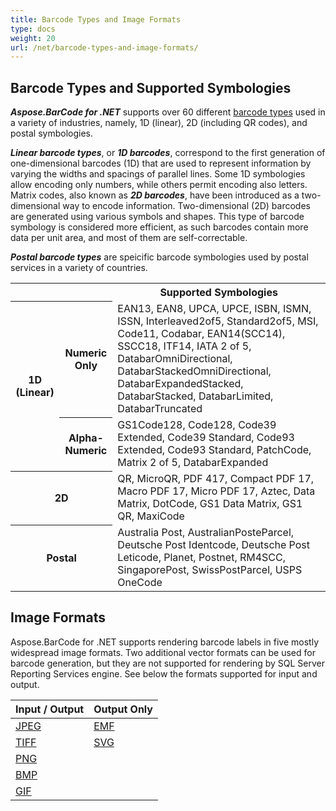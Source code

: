 ```yaml
---
title: Barcode Types and Image Formats
type: docs
weight: 20
url: /net/barcode-types-and-image-formats/
---
```

## **Barcode Types and Supported Symbologies**
***Aspose.BarCode for .NET*** supports over 60 different [barcode types](https://en.wikipedia.org/wiki/Barcode#Types_of_barcodes) used in a variety of industries, namely, 1D (linear), 2D (including QR codes), and postal symbologies. 
    
***Linear barcode types***, or ***1D barcodes***, correspond to the first generation of one-dimensional barcodes (1D) that are used to represent information by varying the widths and spacings of parallel lines. Some 1D symbologies allow encoding only numbers, while others permit encoding also letters.   
Matrix codes, also known as ***2D barcodes***, have been introduced as a two-dimensional way to encode information. Two-dimensional (2D) barcodes are generated using various symbols and shapes. This type of barcode symbology is considered more efficient, as such barcodes contain more data per unit area, and most of them are self-correctable.  
  
***Postal barcode types*** are speicific barcode symbologies used by postal services in a variety of countries.

<!--| Barcode Type | Supported Symbologies |
| ------ | ----------- |
| Linear Numeric Only   | EAN13, EAN8, UPCA, UPCE, ISBN, ISMN, ISSN, Interleaved2of5, Standard2of5, MSI, Code11, Codabar, EAN14(SCC14), SSCC18, ITF14, IATA 2 of 5, DatabarOmniDirectional, DatabarStackedOmniDirectional, DatabarExpandedStacked, DatabarStacked, DatabarLimited, DatabarTruncated| 
| Linear Alpha-Numeric | GS1Code128, Code128, Code39 Extended, Code39 Standard, Code93 Extended, Code93 Standard, PatchCode, Matrix 2 of 5, DatabarExpanded | -->

<table> 
<tr> <th></th><th></th> 
<th>Supported Symbologies</th> 
</tr> 
<tr> <th rowspan="2">1D (Linear)</th> 
<th>Numeric Only</th> 
<td>EAN13, EAN8, UPCA, UPCE, ISBN, ISMN, ISSN, Interleaved2of5, Standard2of5, MSI, Code11, Codabar, EAN14(SCC14), SSCC18, ITF14, IATA 2 of 5, DatabarOmniDirectional, DatabarStackedOmniDirectional, DatabarExpandedStacked, DatabarStacked, DatabarLimited, DatabarTruncated</td> 
</tr> 
<tr> <th>Alpha-Numeric</th> 
<td>GS1Code128, Code128, Code39 Extended, Code39 Standard, Code93 Extended, Code93 Standard, PatchCode, Matrix 2 of 5, DatabarExpanded</td> 
 </tr> 
<tr> <th colspan ="2" >2D</th> 
<td>QR, MicroQR, PDF 417, Compact PDF 17, Macro PDF 17, Micro PDF 17, Aztec, Data Matrix, DotCode, GS1 Data Matrix, GS1 QR, MaxiCode</td> 
 </tr> 
 <tr> <th colspan ="2">Postal</th> 
<td>Australia Post, AustralianPosteParcel, Deutsche Post Identcode, Deutsche Post Leticode, Planet, Postnet, RM4SCC, SingaporePost, SwissPostParcel, USPS OneCode</td> 
 </tr> 
</tr> 
</table>

<!--- Code 11, 
- Code 128, 
- Code 32, 
- Code 39, 
- Code 93, 
- Codabar, 
- Code 16K, 
- CodablockF, 
- Databar OmniDirectional, 
- Databar Stacked OmniDirectional, 
- Databar Limited, 
- Databar Truncated,
- Databar Stacked, 
- Databar Expanded, 
- Databar Expanded Stacked, 
- EAN 13, 
- EAN 14, 
- EAN 8, 
- GS1 CodablockF, 
- GS1 Code 128, 
- IATA 2 of 5, 
- Italian Post 25, 
- Interleaved 2 of 5, 
- ISBN
- ISMN, 
- ISSN, 
- ITF 14, 
- ITF 6, 
- Matrix 2 of 5, 
- MSI, 
- OPC, 
- PatchCode, 
- Pharmacode, 
- PZN, 
- SSCC 14, 
- SSCC 18, 
- Standard 2 of 5, 
- EAN 5, 
- EAN 2, 
- UPC A, 
- UPC E, 
- UpcaGs1DatabarCoupon, 
- VIN.
-->

## **Image Formats**
Aspose.BarCode for .NET supports rendering barcode labels in five mostly widespread image formats. Two additional vector formats can be used for barcode generation, but they are not supported for rendering by SQL Server Reporting Services engine. See below the formats supported for input and output.

| Input / Output | Output Only| 
| ------ | ------ | 
|[JPEG](https://docs.fileformat.com/Image/JPEG/) | [EMF](https://docs.fileformat.com/Image/EMF/)|
|[TIFF](https://docs.fileformat.com/Image/TIFF/)|[SVG](https://docs.fileformat.com/page-description-language/SVG/)|
|[PNG](https://docs.fileformat.com/Image/PNG/) |
|[BMP](https://docs.fileformat.com/Image/BMP/) |
|[GIF](https://docs.fileformat.com/Image/GIF/) |





